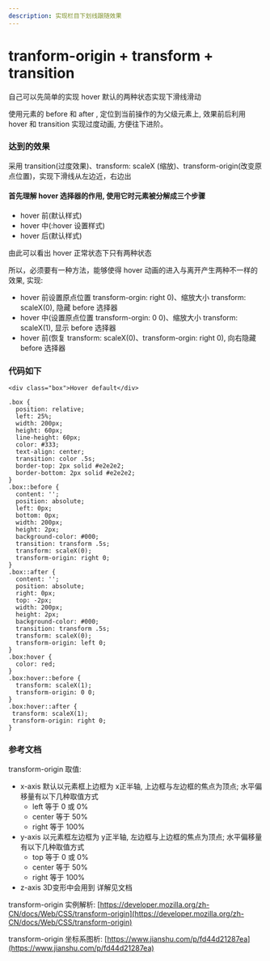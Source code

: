 ```yaml
---
description: 实现栏目下划线跟随效果
---
```


# tranform-origin + transform + transition

自己可以先简单的实现 hover 默认的两种状态实现下滑线滑动

使用元素的 before 和 after , 定位到当前操作的为父级元素上, 效果前后利用 hover 和 transition 实现过度动画, 方便往下进阶。

### 达到的效果

采用 transition\(过度效果\)、transform: scaleX \(缩放\)、transform-origin\(改变原点位置\)，实现下滑线从左边近，右边出

#### 首先理解 hover 选择器的作用, 使用它时元素被分解成三个步骤

* hover 前\(默认样式\)
* hover 中\(:hover 设置样式\)
* hover 后\(默认样式\)

由此可以看出 hover 正常状态下只有两种状态

所以，必须要有一种方法，能够使得 hover 动画的进入与离开产生两种不一样的效果, 实现:

* hover 前设置原点位置 transform-orgin: right 0\)、缩放大小 transform: scaleX\(0\), 隐藏 before 选择器
* hover 中\(设置原点位置 transform-orgin: 0 0\)、缩放大小 transform: scaleX\(1\), 显示 before 选择器
* hover 前\(恢复 transform: scaleX\(0\)、transform-orgin: right 0\), 向右隐藏 before 选择器

### 代码如下

```text
<div class="box">Hover default</div>

.box {
  position: relative;
  left: 25%;
  width: 200px;
  height: 60px;
  line-height: 60px;
  color: #333;
  text-align: center;
  transition: color .5s;
  border-top: 2px solid #e2e2e2;
  border-bottom: 2px solid #e2e2e2;
}
.box::before {
  content: '';
  position: absolute;
  left: 0px;
  bottom: 0px;
  width: 200px;
  height: 2px;
  background-color: #000;
  transition: transform .5s;
  transform: scaleX(0);
  transform-origin: right 0;
}
.box::after {
  content: '';
  position: absolute;
  right: 0px;
  top: -2px;
  width: 200px;
  height: 2px;
  background-color: #000;
  transition: transform .5s;
  transform: scaleX(0);
  transform-origin: left 0;
}
.box:hover {
  color: red;
}
.box:hover::before {
  transform: scaleX(1);
  transform-origin: 0 0;
}
.box:hover::after {
 transform: scaleX(1);
 transform-origin: right 0;
}
```

### 参考文档

transform-origin 取值:

* x-axis 默认以元素框上边框为 x正半轴, 上边框与左边框的焦点为顶点; 水平偏移量有以下几种取值方式
  * left 等于 0 或 0%
  * center 等于 50%
  * right 等于 100%
* y-axis 以元素框左边框为 y正半轴, 左边框与上边框的焦点为顶点; 水平偏移量有以下几种取值方式
  * top 等于 0 或 0%
  * center 等于 50%
  * right 等于 100%
* z-axis 3D变形中会用到 详解见文档

transform-origin 实例解析:  [https://developer.mozilla.org/zh-CN/docs/Web/CSS/transform-origin](https://developer.mozilla.org/zh-CN/docs/Web/CSS/transform-origin)

transform-origin 坐标系图析:  [https://www.jianshu.com/p/fd44d21287ea](https://www.jianshu.com/p/fd44d21287ea)







